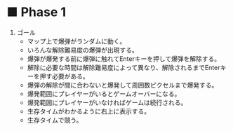 # ■ Phase 1

1. ゴール
    - マップ上で爆弾がランダムに動く。
    - いろんな解除難易度の爆弾が出現する。
    - 爆弾が爆発する前に爆弾に触れてEnterキーを押して爆弾を解除する。
    - 解除に必要な時間は解除難易度によって異なり、解除されるまでEnterキーを押す必要がある。
    - 爆弾の解除が間に合わないと爆発して周囲数ピクセルまで爆発する。
    - 爆発範囲にプレイヤーがいるとゲームオーバーになる。
    - 爆発範囲にプレイヤーがいなければゲームは続行される。
    - 生存タイムがわかるように右上に表示する。
    - 生存タイムで競う。